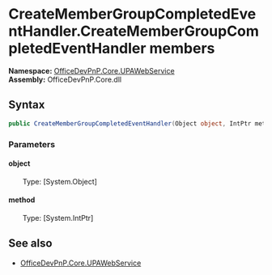 # CreateMemberGroupCompletedEventHandler.CreateMemberGroupCompletedEventHandler members 
**Namespace:** [OfficeDevPnP.Core.UPAWebService](OfficeDevPnP.Core.UPAWebService.md)  
**Assembly:** OfficeDevPnP.Core.dll  
## Syntax
```C#
public CreateMemberGroupCompletedEventHandler(Object object, IntPtr method)
```
### Parameters
#### object
&emsp;&emsp;Type: [System.Object] 
#### 
#### method
&emsp;&emsp;Type: [System.IntPtr] 
#### 
## See also
- [OfficeDevPnP.Core.UPAWebService](OfficeDevPnP.Core.UPAWebService.md)
